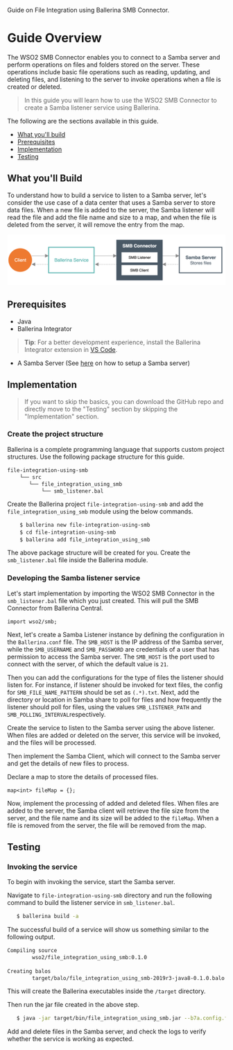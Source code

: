Guide on File Integration using Ballerina SMB Connector.

# Guide Overview

The WSO2 SMB Connector enables you to connect to a Samba server and perform operations on files and folders stored on the
server. These operations include basic file operations such as reading, updating, and deleting files, and listening to
the server to invoke operations when a file is created or deleted.

> In this guide you will learn how to use the WSO2 SMB Connector to create a Samba listener service using Ballerina.

The following are the sections available in this guide.

- [What you'll build](#what-youll-build)
- [Prerequisites](#prerequisites)
- [Implementation](#implementation)
- [Testing](#testing)

## What you'll Build

To understand how to build a service to listen to a Samba server, let's consider the use case of a data center that uses
a Samba server to store data files. When a new file is added to the server, the Samba listener will read the file and add
the file name and size to a map, and when the file is deleted from the server, it will remove the entry from the map.

![File integration using Samba](resources/file-integration-using-smb.png)

## Prerequisites

- Java
- Ballerina Integrator
> **Tip**: For a better development experience, install the Ballerina Integrator extension in [VS Code](https://code.visualstudio.com).
- A Samba Server (See [here](https://linuxize.com/post/how-to-install-and-configure-samba-on-ubuntu-18-04) on how to setup a Samba server)

## Implementation
> If you want to skip the basics, you can download the GitHub repo and directly move to the "Testing" section by skipping the "Implementation" section.

### Create the project structure

Ballerina is a complete programming language that supports custom project structures. Use the following package structure for this guide.
```
file-integration-using-smb
    └── src
       └── file_integration_using_smb
           └── smb_listener.bal
```

Create the Ballerina project `file-integration-using-smb` and add the `file_integration_using_smb` module using the below commands.

```bash
    $ ballerina new file-integration-using-smb
    $ cd file-integration-using-smb
    $ ballerina add file_integration_using_smb
```

The above package structure will be created for you. Create the `smb_listener.bal` file inside the Ballerina module.

### Developing the Samba listener service

Let's start implementation by importing the WSO2 SMB Connector in the `smb_listener.bal` file which you just created.
This will pull the SMB Connector from Ballerina Central.

```ballerina
import wso2/smb;
```

Next, let's create a Samba Listener instance by defining the configuration in the `Ballerina.conf` file. The `SMB_HOST`
is the IP address of the Samba server, while the `SMB_USERNAME` and `SMB_PASSWORD` are credentials of a user that has permission
to access the Samba server. The `SMB_HOST` is the port used to connect with the server, of which the default value is `21`.

Then you can add the configurations for the type of files the listener should listen for. For instance, if listener
should be invoked for text files, the config for `SMB_FILE_NAME_PATTERN` should be set as `(.*).txt`. Next, add
the directory or location in Samba share to poll for files and how frequently the listener should poll for files, using the values
`SMB_LISTENER_PATH` and `SMB_POLLING_INTERVAL`respectively.

<!-- INCLUDE_CODE_SEGMENT: { file: src/file_integration_using_smb/smb_listener.bal, segment: segment_1 } -->

Create the service to listen to the Samba server using the above listener. When files are added or deleted on the server,
this service will be invoked, and the files will be processed.

<!-- INCLUDE_CODE_SEGMENT: { file: src/file_integration_using_smb/smb_listener.bal, segment: segment_2 } -->

Then implement the Samba Client, which will connect to the Samba server and get the details of new files to process.

<!-- INCLUDE_CODE_SEGMENT: { file: src/file_integration_using_smb/smb_listener.bal, segment: segment_3 } -->

Declare a map to store the details of processed files.

```ballerina
map<int> fileMap = {};
```

Now, implement the processing of added and deleted files. When files are added to the server, the Samba client will
retrieve the file size from the server, and the file name and its size will be added to the `fileMap`. When a file is
removed from the server, the file will be removed from the map.

<!-- INCLUDE_CODE_SEGMENT: { file: src/file_integration_using_smb/smb_listener.bal, segment: segment_4 } -->

## Testing

### Invoking the service

To begin with invoking the service, start the Samba server.

Navigate to `file-integration-using-smb` directory and run the following command to build the listener service in `smb_listener.bal`.

```bash
   $ ballerina build -a
```

The successful build of a service will show us something similar to the following output.

```
Compiling source
        wso2/file_integration_using_smb:0.1.0

Creating balos
        target/balo/file_integration_using_smb-2019r3-java8-0.1.0.balo
```

This will create the Ballerina executables inside the `/target` directory.

Then run the jar file created in the above step.

```bash
   $ java -jar target/bin/file_integration_using_smb.jar --b7a.config.file=src/file_integration_using_smb/resources/ballerina.conf
```

Add and delete files in the Samba server, and check the logs to verify whether the service is working as expected.
